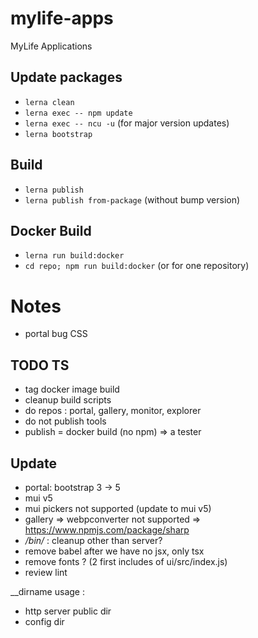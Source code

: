 # mylife-apps
MyLife Applications

## Update packages
 - `lerna clean`
 - `lerna exec -- npm update`
 - `lerna exec -- ncu -u` (for major version updates)
 - `lerna bootstrap`

## Build
 - `lerna publish`
 - `lerna publish from-package` (without bump version)

## Docker Build
 - `lerna run build:docker`
 - `cd repo; npm run build:docker` (or for one repository)

# Notes

- portal bug CSS

## TODO TS

- tag docker image build
- cleanup build scripts
- do repos : portal, gallery, monitor, explorer
- do not publish tools
- publish = docker build (no npm) => a tester


## Update

- portal: bootstrap 3 -> 5
- mui v5
- mui pickers not supported (update to mui v5)
- gallery => webpconverter not supported => https://www.npmjs.com/package/sharp
- */bin/* : cleanup other than server?
- remove babel after we have no jsx, only tsx
- remove fonts ? (2 first includes of ui/src/index.js)
- review lint


__dirname usage :
- http server public dir
- config dir